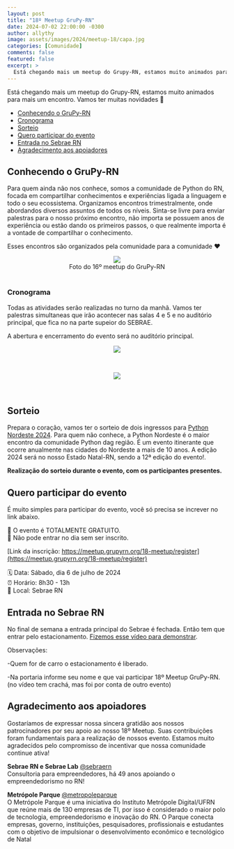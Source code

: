 ```yaml
---
layout: post
title: "18º Meetup GruPy-RN"
date: 2024-07-02 22:00:00 -0300
author: allythy
image: assets/images/2024/meetup-18/capa.jpg
categories: [Comunidade]
comments: false
featured: false
excerpt: >
  Está chegando mais um meetup do Grupy-RN, estamos muito animados para mais um encontro. Vamos ter muitas novidades.
---
```


Está chegando mais um meetup do Grupy-RN, estamos muito animados para mais um
encontro. Vamos ter muitas novidades 🎉

- [Conhecendo o GruPy-RN](#conhecendo-o-grupy-rn)
- [Cronograma](#cronograma)
- [Sorteio](#sorteio)
- [Quero participar do evento](#quero-participar-do-evento)
- [Entrada no Sebrae RN](#entrada-no-sebrae-rn)
- [Agradecimento aos apoiadores](#agradecimento-aos-apoiadores)

## Conhecendo o GruPy-RN

Para quem ainda não nos conhece, somos a comunidade de Python do RN, focada em
compartilhar conhecimentos e experiências ligada a linguagem e todo o seu
ecossistema. Organizamos encontros trimestralmente, onde abordandos diversos assuntos
de todos os níveis. Sinta-se livre para enviar palestras para o nosso próximo
encontro, não importa se possuem anos de experiência ou estão dando os primeiros
passos, o que realmente importa é a vontade de compartilhar o conhecimento.

Esses encontros são organizados pela comunidade para a comunidade ❤️

<div style="text-align:center">
    <img src="{{ site.baseurl }}/assets/images/2023/meetup-16.jpg"/>
    <figcaption>Foto do 16º meetup do GruPy-RN</figcaption>
</div>
<br>

### Cronograma

Todas as atividades serão realizadas no turno da manhã. Vamos ter palestras
simultaneas que irão acontecer nas salas 4 e 5 e no auditório principal,
que fica no na parte supeior do SEBRAE.

A abertura  e encerramento do evento será no auditório principal.

<div style="text-align:center">
    <img src="{{ site.baseurl }}/assets/images/2024/meetup-18/programacao-1.jpg"/>
    <p>&nbsp;</p>
    <img src="{{ site.baseurl }}/assets/images/2024/meetup-18/programacao-2.jpg"/>
    <p>&nbsp;</p>
</div>

## Sorteio

Prepara o coração, vamos ter o sorteio de dois ingressos para [Python Nordeste 2024](https://2024.pythonnordeste.org/).
Para quem não conhece, a Python Nordeste é o maior encontro da comunidade
Python dag região. É um evento itinerante que ocorre anualmente nas cidades do
Nordeste a mais de 10 anos. A edição 2024 será no nosso Estado Natal-RN,
sendo a 12ª edição do evento!.

**Realização do sorteio durante o evento, com os participantes presentes.**

## Quero participar do evento

É muito simples para participar do evento, você só precisa se increver no link
abaixo.

📢 O evento é TOTALMENTE GRATUITO.
<br>
🚫 Não pode entrar no dia sem ser inscrito.
<br>

[Link da inscrição: https://meetup.grupyrn.org/18-meetup/register](https://meetup.grupyrn.org/18-meetup/register)

🗓️ Data: Sábado, dia 6 de julho de 2024
<br>
⏰ Horário: 8h30 - 13h
<br>
📍 Local: Sebrae RN

## Entrada no Sebrae RN

No final de semana a entrada principal do Sebrae é fechada. Então tem que
entrar pelo estacionamento. [Fizemos esse vídeo para demonstrar](https://www.instagram.com/reel/Cr4I1vpscIK/?utm_source=ig_web_button_share_sheet&igshid=MzRlODBiNWFlZA==).

Observações:

-Quem for de carro o estacionamento é liberado.

-Na portaria informe seu nome e que vai participar 18º Meetup GruPy-RN.
(no vídeo tem crachá, mas foi por conta de outro evento)

## Agradecimento aos apoiadores

Gostaríamos de expressar nossa sincera gratidão aos nossos patrocinadores por
seu apoio ao nosso 18º Meetup. Suas contribuições foram fundamentais para a
realização de nossos evento. Estamos muito agradecidos pelo compromisso de
incentivar que nossa comunidade continue ativa!

<b>Sebrae RN e Sebrae Lab</b>
[@sebraern](https://www.instagram.com/sebraern/)
<br>
Consultoria para empreendedores, há 49 anos apoiando o empreendedorismo no RN!
<br>

<b>Metrópole Parque </b>
[@metropoleparque](https://www.instagram.com/metropoleparque/)
<br>
O Metrópole Parque é uma iniciativa do Instituto Metrópole Digital/UFRN que
reúne mais de 130 empresas de TI, por isso é considerado o maior polo de
tecnologia, empreendedorismo e inovação do RN. O Parque conecta empresas,
governo, instituições, pesquisadores, profissionais e estudantes com o objetivo
de impulsionar o desenvolvimento econômico e tecnológico de Natal
<br>
